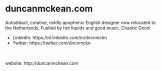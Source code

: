 # duncanmckean.com

<p>Autodidact, creative, mildly apophenic English designer now relocated to the Netherlands. Fuelled by hot liquids and good music. Chaotic Good.</p>

<ul>
<li>LinkedIn:   https://nl.linkedin.com/in/dncnmckn</li>
<li>Twitter:    https://twitter.com/dncnmckn</li>
</ul>
<br /><br />
website:        http://duncanmckean.com
